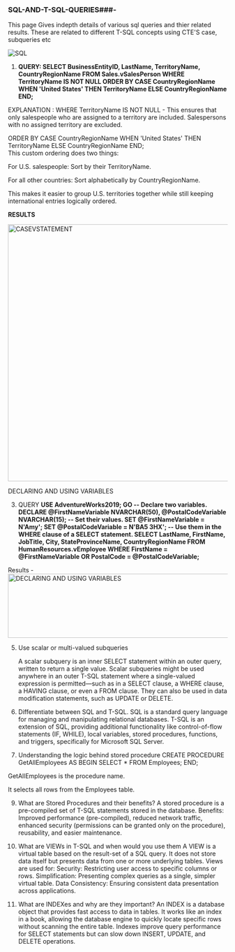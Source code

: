 ### SQL-AND-T-SQL-QUERIES###-

This page Gives indepth details of various sql queries and thier related results. These are related to different T-SQL concepts using CTE'S case, subqueries etc

![SQL](https://github.com/user-attachments/assets/8354e85b-ad2c-417c-b84e-c56c1ccc1f75)


1. **QUERY: SELECT BusinessEntityID,
    LastName,
    TerritoryName,
    CountryRegionName
FROM Sales.vSalesPerson
WHERE TerritoryName IS NOT NULL
ORDER BY CASE CountryRegionName
        WHEN 'United States' THEN TerritoryName
        ELSE CountryRegionName
        END;**

EXPLANATION : WHERE TerritoryName IS NOT NULL  - This ensures that only salespeople who are assigned to a territory are included.
Salespersons with no assigned territory are excluded.

ORDER BY 
    CASE CountryRegionName
        WHEN 'United States' THEN TerritoryName
        ELSE CountryRegionName
    END;   
    This custom ordering does two things:

For U.S. salespeople: Sort by their TerritoryName.

For all other countries: Sort alphabetically by CountryRegionName.

This makes it easier to group U.S. territories together while still keeping international entries logically ordered.

**RESULTS**

<img width="1242" height="589" alt="CASEVSTATEMENT" src="https://github.com/user-attachments/assets/5eca55b6-0e92-4cc0-bf32-c9ef815e5b0d" />

DECLARING AND USING VARIABLES

3.  QUERY
   **USE AdventureWorks2019;
GO
-- Declare two variables.
DECLARE @FirstNameVariable NVARCHAR(50),
    @PostalCodeVariable NVARCHAR(15);
-- Set their values.
SET @FirstNameVariable = N'Amy';
SET @PostalCodeVariable = N'BA5 3HX';
-- Use them in the WHERE clause of a SELECT statement.
SELECT LastName,
    FirstName,
    JobTitle,
    City,
    StateProvinceName,
    CountryRegionName
FROM HumanResources.vEmployee
WHERE FirstName = @FirstNameVariable
    OR PostalCode = @PostalCodeVariable;**

Results - 
<img width="731" height="147" alt="DECLARING AND USING VARIABLES" src="https://github.com/user-attachments/assets/58eff1ce-30f1-477f-a8b5-e0c3003e5aad" />

5. Use scalar or multi-valued subqueries

   A scalar subquery is an inner SELECT statement within an outer query, written to return a single value. Scalar subqueries might be used anywhere in an outer T-SQL statement where a single-valued expression is permitted—such as in a SELECT clause, a WHERE clause, a HAVING clause, or even a FROM clause. They can also be used in data modification statements, such as UPDATE or DELETE.

6.  Differentiate between SQL and T-SQL.
SQL is a standard query language for managing and manipulating relational databases. T-SQL is an extension of SQL, providing additional functionality like control-of-flow statements (IF, WHILE), local variables, stored procedures, functions, and triggers, specifically for Microsoft SQL Server.

7. Understanding the logic behind stored procedure
   CREATE PROCEDURE GetAllEmployees
AS
BEGIN
    SELECT * FROM Employees;
END;

GetAllEmployees is the procedure name.

It selects all rows from the Employees table.

9.  What are Stored Procedures and their benefits?
A stored procedure is a pre-compiled set of T-SQL statements stored in the database.
Benefits: Improved performance (pre-compiled), reduced network traffic, enhanced security (permissions can be granted only on the procedure), reusability, and easier maintenance.

10. What are VIEWs in T-SQL and when would you use them
    A VIEW is a virtual table based on the result-set of a SQL query. It does not store data itself but presents data from one or more underlying tables. Views are used for:
Security: Restricting user access to specific columns or rows.
Simplification: Presenting complex queries as a single, simpler virtual table.
Data Consistency: Ensuring consistent data presentation across applications.

11. What are INDEXes and why are they important?
    An INDEX is a database object that provides fast access to data in tables. It works like an index in a book, allowing the database engine to quickly locate specific rows without scanning the entire table. Indexes improve query performance for SELECT statements but can slow down INSERT, UPDATE, and DELETE operations.
